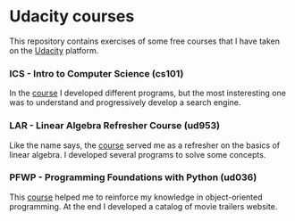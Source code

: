 # Udacity courses 
This repository contains exercises of some free courses that I have taken on the [Udacity](https://www.udacity.com/) platform.

### ICS - Intro to Computer Science (cs101)
In the [course](https://www.udacity.com/course/intro-to-computer-science--cs101) I developed different programs, but the most insteresting one was to understand and progressively develop a search engine. 

### LAR - Linear Algebra Refresher Course (ud953)
Like the name says, the [course](https://www.udacity.com/course/linear-algebra-refresher-course--ud953)  served me as a refresher on the basics of linear algebra. I developed several programs to solve some concepts.

### PFWP - Programming Foundations with Python (ud036)
This [course](https://www.udacity.com/course/programming-foundations-with-python--ud036) helped me to reinforce my knowledge in object-oriented programming. At the end I developed a catalog of movie trailers website.



